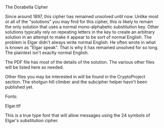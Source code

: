 The Dorabella Cipher

Since around 1897, this cipher has remained unsolved until now. Unlike most or all of the "solutions" you may find for this cipher, this is likely to remain the only solution that uses a normal mono-alphabetic substitution key. Other solutions typically rely on repeating letters in the key to create an arbitrary solution in an attempt to make it appear to be sort of normal English. The problem is Elgar didn't always write normal English. He often wrote in what is known as "Elgar speak". That is why it has remained unsolved for so long. The plaintext isn't exactly normal English.

The PDF file has most of the details of the solution. The various other files will be listed here as needed.


Other files you may be interested in will be found in the CryptoProject section. The shotgun hill climber and the subcipher helper havn't been published yet.


Fonts:

Elgar.ttf

This is a true type font that will allow messages using the 24 symbols of Elgar's substitution cipher.
